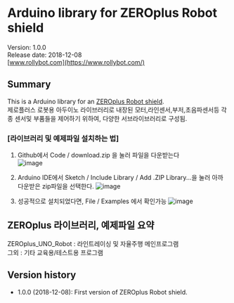 # Arduino library for ZEROplus Robot shield

Version: 1.0.0<br>
Release date: 2018-12-08<br>
[www.rollybot.com](https://www.rollybot.com/)

## Summary

This is a Arduino library for an
[ZEROplus Robot shield](https://www.rollybot.com/product/detail.html?product_no=18&cate_no=1&display_group=2).<br>
제로플러스 로봇용 아두이노 라이브러리로 내장된 모터,라인센서,부저,초음파센서등 각종 센서및 부품들을 제어하기 위하여, 
다양한 서브라이브러리로 구성됨.

### [라이브러리 및 예제파일 설치하는 법]
1. Github에서 Code / download.zip 을 눌러 파일을 다운받는다<br>
![image](https://user-images.githubusercontent.com/5675424/222409152-09fc7871-507c-442d-827e-1a2e65ffeb90.png)

2. Arduino IDE에서 Sketch / Include Library / Add .ZIP Library...을 눌러 아까 다운받은 zip파일을 선택한다.
![image](https://user-images.githubusercontent.com/5675424/222390929-ef0f187a-8064-485c-b47d-52af86f803bf.png)

3. 성공적으로 설치되었다면, File / Examples 에서 확인가능
![image](https://user-images.githubusercontent.com/5675424/222411497-6f7a1e3f-9ea9-483f-acaf-dfd3333d2382.png)

## ZEROplus 라이브러리, 예제파일 요약
ZEROplus_UNO_Robot : 라인트레이싱 및 자율주행 메인프로그램<br>
그외 : 기타 교육용/테스트용 프로그램


## Version history
* 1.0.0 (2018-12-08): First version of ZEROplus Robot shield.
